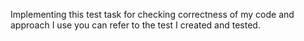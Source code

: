 Implementing this test task for checking correctness of my code and approach I use you can refer to the test I created and tested.
